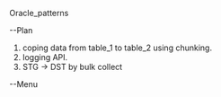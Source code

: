 Oracle_patterns

--Plan
 1. coping data from table_1 to table_2 using chunking.
 2. logging API.
 3. STG -> DST by bulk collect

--Menu
